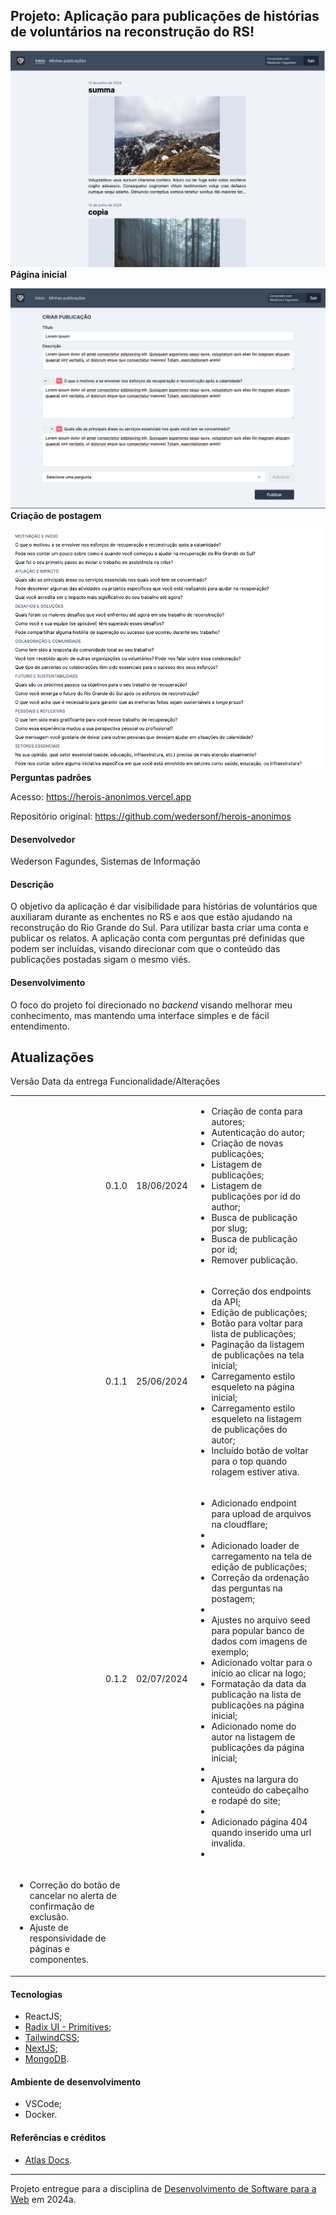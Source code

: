 ## Projeto: Aplicação para publicações de histórias de voluntários na reconstrução do RS!

![Print da página inicial](.vscode/assets/home.png)
**Página inicial**

![Print da página de criação de postagem](.vscode/assets/post.png)
**Criação de postagem**

![Print da lista de perguntas padrões](.vscode/assets/questions.png)
**Perguntas padrões**

Acesso: https://herois-anonimos.vercel.app

Repositório original: https://github.com/wedersonf/herois-anonimos

#### Desenvolvedor
Wederson Fagundes, Sistemas de Informação

#### Descrição
O objetivo da aplicação é dar visibilidade para histórias de voluntários que auxiliaram durante as enchentes no RS e aos que estão ajudando na reconstrução do Rio Grande do Sul. Para utilizar basta criar uma conta e publicar os relatos.
A aplicação conta com perguntas pré definidas que podem ser incluídas, visando direcionar com que o conteúdo das publicações postadas sigam o mesmo viés.

#### Desenvolvimento
O foco do projeto foi direcionado no _backend_ visando melhorar meu conhecimento, mas mantendo uma interface simples e de fácil entendimento.

## Atualizações
<table class="table table-bordered table-hover table-condensed">
  <thead>
    <tr>
      <th">Versão</th>
      <th">Data da entrega</th>
      <th">Funcionalidade/Alterações</th>
    </tr>
  </thead>
  
  <tbody>
  <tr>
    <td align="right">0.1.0</td>
    <td>18/06/2024</td>
    <td>
      <ul>
        <li>Criação de conta para autores;</li>
        <li>Autenticação do autor;</li>
        <li>Criação de novas publicações;</li>
        <li>Listagem de publicações;</li>
        <li>Listagem de publicações por id do author;</li>
        <li>Busca de publicação por slug;</li>
        <li>Busca de publicação por id;</li>
        <li>Remover publicação.</li>
      </ul>
    </td>
  </tr>

  <tr>
    <td align="right">0.1.1</td>
    <td>25/06/2024</td>
    <td>
      <ul>
        <li>Correção dos endpoints da API;</li>
        <li>Edição de publicações;</li>
        <li>Botão para voltar para lista de publicações;</li>
        <li>Paginação da listagem de publicações na tela inicial;</li>
        <li>Carregamento estilo esqueleto na página inicial;</li>
        <li>Carregamento estilo esqueleto na listagem de publicações do autor;</li>
        <li>Incluído botão de voltar para o top quando rolagem estiver ativa.</li>
      </ul>
    </td>
  </tr>

  <tr>
   <td align="right">0.1.2</td>
    <td>02/07/2024</td>
    <td>
      <ul>
        <li>Adicionado endpoint para upload de arquivos na cloudflare;<li>
        <li>Adicionado loader de carregamento na tela de edição de publicações;</li>
        <li>Correção da ordenação das perguntas na postagem;<li>
        <li>Ajustes no arquivo seed para popular banco de dados com imagens de exemplo;</li>
        <li>Adicionado voltar para o início ao clicar na logo;</li>
        <li>Formatação da data da publicação na lista de publicações na página inicial;</li>
        <li>Adicionado nome do autor na listagem de publicações da página inicial;<li>
        <li>Ajustes na largura do conteúdo do cabeçalho e rodapé do site;<li>
        <li>Adicionado página 404 quando inserido uma url invalida.<li>
      </ul>
    <td>
  </tr>

  <tr>
    <td>
      <ul>
        <li>Correção do botão de cancelar no alerta de confirmação de exclusão.</li>
        <li>Ajuste de responsividade de páginas e componentes.</li>
      </ul>
    </td>
  </tr>
</tbody>
</table>

#### Tecnologias
- ReactJS;
- [Radix UI - Primitives](https://www.radix-ui.com/primitives);
- [TailwindCSS](https://tailwindcss.com/);
- [NextJS](https://nextjs.org);
- [MongoDB](https://www.mongodb.com/).

#### Ambiente de desenvolvimento
- VSCode;
- Docker.

#### Referências e créditos
- [Atlas Docs](https://www.mongodb.com/docs/atlas/).

---
Projeto entregue para a disciplina de [Desenvolvimento de Software para a Web](http://github.com/andreainfufsm/elc1090-2024a) em 2024a.

